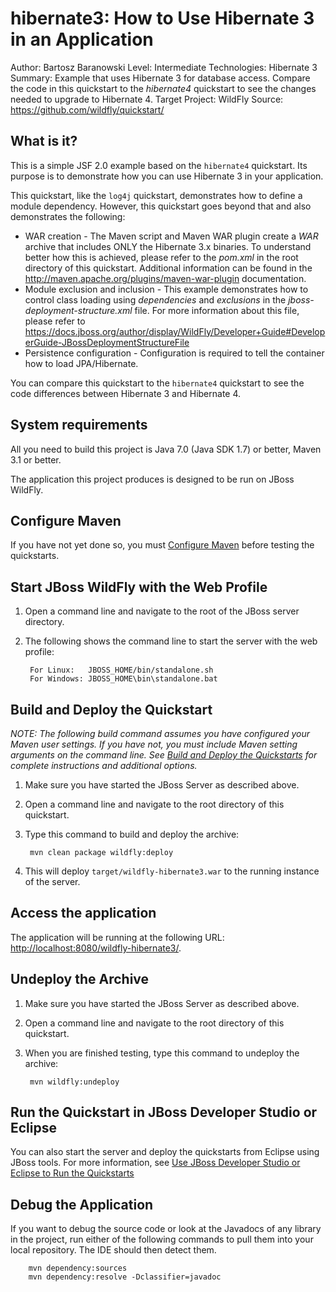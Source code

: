 hibernate3: How to Use  Hibernate 3 in an Application
=====================================================
Author: Bartosz Baranowski 
Level: Intermediate
Technologies: Hibernate 3
Summary: Example that uses Hibernate 3 for database access. Compare the code in this quickstart to the _hibernate4_ quickstart to see the changes needed to upgrade to Hibernate 4.
Target Project: WildFly
Source: <https://github.com/wildfly/quickstart/>

What is it?
-----------

This is a simple JSF 2.0 example based on the `hibernate4` quickstart. Its purpose is to demonstrate how you can use Hibernate 3 in your application.

This quickstart, like the `log4j` quickstart, demonstrates how to define a module dependency. However, this quickstart goes beyond that and also demonstrates the following:
 
* WAR creation - The Maven script and Maven WAR plugin create a *WAR* archive that includes ONLY the Hibernate 3.x binaries. To understand better how this is achieved, please refer to the *pom.xml* in the root directory of this quickstart. Additional information can be found in the <http://maven.apache.org/plugins/maven-war-plugin> documentation.
* Module exclusion and inclusion - This example demonstrates how to control class loading using *dependencies* and *exclusions* in the *jboss-deployment-structure.xml* file. For more information about this file, please refer to <https://docs.jboss.org/author/display/WildFly/Developer+Guide#DeveloperGuide-JBossDeploymentStructureFile>
* Persistence configuration - Configuration is required to tell the container how to load JPA/Hibernate.
 
You can compare this quickstart to the `hibernate4` quickstart to see the code differences between Hibernate 3 and Hibernate 4.


System requirements
-------------------

All you need to build this project is Java 7.0 (Java SDK 1.7) or better, Maven 3.1 or better.

The application this project produces is designed to be run on JBoss WildFly.

 
Configure Maven
---------------

If you have not yet done so, you must [Configure Maven](../README.md#mavenconfiguration) before testing the quickstarts.


Start JBoss WildFly with the Web Profile
-------------------------

1. Open a command line and navigate to the root of the JBoss server directory.
2. The following shows the command line to start the server with the web profile:

        For Linux:   JBOSS_HOME/bin/standalone.sh
        For Windows: JBOSS_HOME\bin\standalone.bat

 
Build and Deploy the Quickstart
-------------------------

_NOTE: The following build command assumes you have configured your Maven user settings. If you have not, you must include Maven setting arguments on the command line. See [Build and Deploy the Quickstarts](../README.md#buildanddeploy) for complete instructions and additional options._

1. Make sure you have started the JBoss Server as described above.
2. Open a command line and navigate to the root directory of this quickstart.
3. Type this command to build and deploy the archive:

        mvn clean package wildfly:deploy

4. This will deploy `target/wildfly-hibernate3.war` to the running instance of the server.


Access the application 
---------------------

The application will be running at the following URL: <http://localhost:8080/wildfly-hibernate3/>.


Undeploy the Archive
--------------------

1. Make sure you have started the JBoss Server as described above.
2. Open a command line and navigate to the root directory of this quickstart.
3. When you are finished testing, type this command to undeploy the archive:

        mvn wildfly:undeploy

Run the Quickstart in JBoss Developer Studio or Eclipse
-------------------------------------
You can also start the server and deploy the quickstarts from Eclipse using JBoss tools. For more information, see [Use JBoss Developer Studio or Eclipse to Run the Quickstarts](../README.md#useeclipse) 


Debug the Application
------------------------------------

If you want to debug the source code or look at the Javadocs of any library in the project, run either of the following commands to pull them into your local repository. The IDE should then detect them.

        mvn dependency:sources
        mvn dependency:resolve -Dclassifier=javadoc


